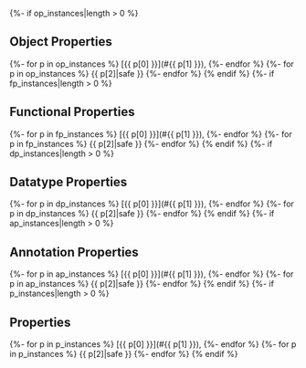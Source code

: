 {%- if op_instances|length > 0 %}
## Object Properties
{%- for p in op_instances %}
[{{ p[0] }}](#{{ p[1] }}),
{%- endfor %}
{%- for p in op_instances %}
{{ p[2]|safe }}
{%- endfor %}
{% endif %}
{%- if fp_instances|length > 0 %}
## Functional Properties
{%- for p in fp_instances %}
[{{ p[0] }}](#{{ p[1] }}),
{%- endfor %}
{%- for p in fp_instances %}
{{ p[2]|safe }}
{%- endfor %}
{% endif %}
{%- if dp_instances|length > 0 %}
## Datatype Properties
{%- for p in dp_instances %}
[{{ p[0] }}](#{{ p[1] }}),
{%- endfor %}
{%- for p in dp_instances %}
{{ p[2]|safe }}
{%- endfor %}
{% endif %}
{%- if ap_instances|length > 0 %}
## Annotation Properties
{%- for p in ap_instances %}
[{{ p[0] }}](#{{ p[1] }}),
{%- endfor %}
{%- for p in ap_instances %}
{{ p[2]|safe }}
{%- endfor %}
{% endif %}
{%- if p_instances|length > 0 %}
## Properties
{%- for p in p_instances %}
[{{ p[0] }}](#{{ p[1] }}),
{%- endfor %}
{%- for p in p_instances %}
{{ p[2]|safe }}
{%- endfor %}
{% endif %}
